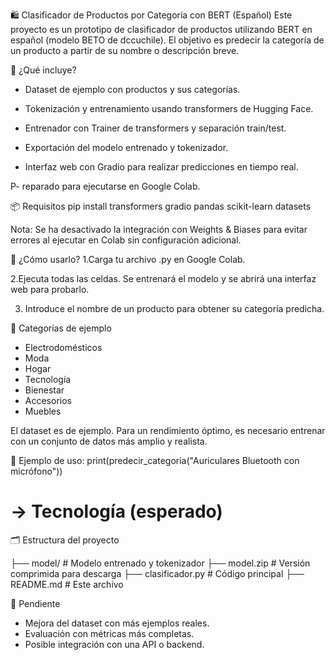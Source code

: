 🛍️ Clasificador de Productos por Categoría con BERT (Español)
Este proyecto es un prototipo de clasificador de productos utilizando BERT en español (modelo BETO de dccuchile). El objetivo es predecir la categoría de un producto a partir de su nombre o descripción breve.

🧠 ¿Qué incluye?
- Dataset de ejemplo con productos y sus categorías.

- Tokenización y entrenamiento usando transformers de Hugging Face.

- Entrenador con Trainer de transformers y separación train/test.

- Exportación del modelo entrenado y tokenizador.

- Interfaz web con Gradio para realizar predicciones en tiempo real.

P- reparado para ejecutarse en Google Colab.

📦 Requisitos
pip install transformers gradio pandas scikit-learn datasets

Nota: Se ha desactivado la integración con Weights & Biases para evitar errores al ejecutar en Colab sin configuración adicional.

🚀 ¿Cómo usarlo?
1.Carga tu archivo .py en Google Colab.

2.Ejecuta todas las celdas. Se entrenará el modelo y se abrirá una interfaz web para probarlo.

3. Introduce el nombre de un producto para obtener su categoría predicha.

🎯 Categorías de ejemplo
- Electrodomésticos
- Moda
- Hogar
- Tecnología
- Bienestar
- Accesorios
- Muebles

El dataset es de ejemplo. Para un rendimiento óptimo, es necesario entrenar con un conjunto de datos más amplio y realista.

🧪 Ejemplo de uso:
print(predecir_categoria("Auriculares Bluetooth con micrófono"))
# → Tecnología (esperado)

🗂️ Estructura del proyecto

├── model/                  # Modelo entrenado y tokenizador
├── model.zip              # Versión comprimida para descarga
├── clasificador.py        # Código principal
├── README.md              # Este archivo

🧩 Pendiente
- Mejora del dataset con más ejemplos reales.
- Evaluación con métricas más completas.
- Posible integración con una API o backend.


